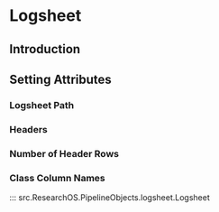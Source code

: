 # Logsheet

## Introduction

## Setting Attributes

### Logsheet Path

### Headers

### Number of Header Rows

### Class Column Names

::: src.ResearchOS.PipelineObjects.logsheet.Logsheet